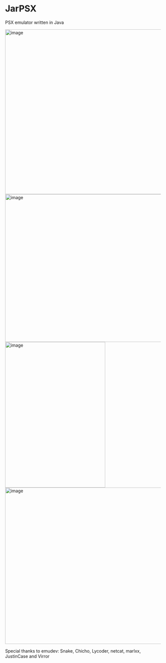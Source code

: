# JarPSX
PSX emulator written in Java

<img width="1006" height="531" alt="image" src="https://github.com/user-attachments/assets/e4dfc616-fc48-4a67-9357-7ced1b0f21a4" />
<img width="975" height="476" alt="image" src="https://github.com/user-attachments/assets/3e17bcec-a63d-43ad-9eeb-6c8291f44d85" />
<img width="324" height="469" alt="image" src="https://github.com/user-attachments/assets/254a305f-39c9-44f2-be15-84d3e4babe9b" />
<img width="1005" height="504" alt="image" src="https://github.com/user-attachments/assets/bfc9a03c-bfeb-4d96-a992-faf6effbe2a1" />


Special thanks to emudev: Snake, Chicho, Lycoder, netcat, marlxx, JustinCase and Virror
